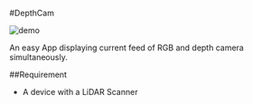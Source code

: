 #DepthCam

![demo](/img/demo.gif)

An easy App displaying current feed of RGB and depth camera simultaneously.

##Requirement
- A device with a LiDAR Scanner
